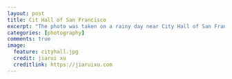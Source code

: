 ```yaml
---
layout: post
title: Cit Hall of San Francisco
excerpt: "The photo was taken on a rainy day near City Hall of San Francisco"
categories: [photography]
comments: true
image:
  feature: cityhall.jpg
  credit: jiarui xu
  creditlink: https://jiaruixu.com
---
```

